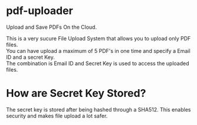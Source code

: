 # pdf-uploader
Upload and Save PDFs On the Cloud.

This is a very sucure File Upload System that allows you to upload only PDF files.<br>
You can have upload a maximum of 5 PDF's in one time and specify a Email ID and a secret Key.<br>
The combination is Email ID and Secret Key is used to access the uploaded files.<br>

# How are Secret Key Stored?
The secret key is stored after being hashed through a SHA512. This enables security and makes file upload a lot safer.
